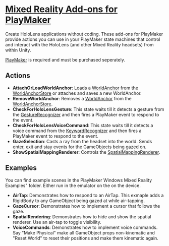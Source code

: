 # [Mixed Reality Add-ons for PlayMaker](http://johnsietsma.com/PlayerMakerWindowsMixedReality/)


Create HoloLens applications without coding. These add-ons for PlayMaker provide actions you can use in your PlayMaker state machines that control and interact with the HoloLens (and other Mixed Reality headsets) from within Unity.

[PlayMaker]("https://www.assetstore.unity3d.com/en/#!/content/368") is required and must be purchased seperately.


## Actions

 * **AttachOrLoadWorldAnchor**: Loads a [WorldAnchor](https://docs.unity3d.com/ScriptReference/VR.WSA.WorldAnchor.html) from the [WorldAnchorStore](https://docs.unity3d.com/ScriptReference/VR.WSA.Persistence.WorldAnchorStore.html) or attaches and saves a new WorldAnchor.
 * **RemoveWorldAnchor**: Removes a [WorldAnchor](https://docs.unity3d.com/ScriptReference/VR.WSA.WorldAnchor.html) from the [WorldAnchorStore](https://docs.unity3d.com/ScriptReference/VR.WSA.Persistence.WorldAnchorStore.html).
 * **CheckForHoloLensGesture**: This state waits till it detects a gesture from the [GestureRecognizer](https://docs.unity3d.com/ScriptReference/VR.WSA.Input.GestureRecognizer.html) and then fires a PlayMaker event to respond to the event.
 * **CheckForHoloLensVoiceCommand**: This state waits till it detects a voice command from the [KeywordRecognizer](https://docs.unity3d.com/ScriptReference/Windows.Speech.KeywordRecognizer.html) and then fires a PlayMaker event to respond to the event.
 * **GazeSelection**: Casts a ray from the headset into the world. Sends enter, exit and stay events for the GameObjects being gazed on.
 * **ShowSpatialMappingRenderer**: Controls the [SpatialMappingRenderer](https://docs.unity3d.com/ScriptReference/VR.WSA.SpatialMappingRenderer.html).



 ## Examples
 
You can find example scenes in the PlayMaker Windows Mixed Reality Examples" folder. Either run in the emulator on the on the device.

  * **AirTap**: Demonstrates how to respond to an AirTap. This exmaple adds a RigidBody to any GameObject being gazed at while air-tapping.
  * **GazeCursor**: Demonstrates how to implement a cursor that follows the gaze.
  * **SpatialRendering**: Demonstrates how to hide and show the spatial renderer. Use an air-tap to toggle visibility.
  * **VoiceCommands**: Demonstrates how to implement voice commands. Say "Make Physical" make all GameObject props non-kinematic and "Reset World" to reset their positions and make them kinematic again.
  
